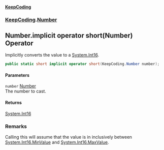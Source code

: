 #### [KeepCoding](index.md 'index')
### [KeepCoding](KeepCoding.md 'KeepCoding').[Number](Number.md 'KeepCoding.Number')
## Number.implicit operator short(Number) Operator
Implicitly converts the value to a [System.Int16](https://docs.microsoft.com/en-us/dotnet/api/System.Int16 'System.Int16').  
```csharp
public static short implicit operator short(KeepCoding.Number number);
```
#### Parameters
<a name='KeepCoding.Number.op_Implicitshort(KeepCoding.Number).number'></a>
`number` [Number](Number.md 'KeepCoding.Number')  
The number to cast.
  
#### Returns
[System.Int16](https://docs.microsoft.com/en-us/dotnet/api/System.Int16 'System.Int16')  
### Remarks
Calling this will assume that the value is in inclusively between [System.Int16.MinValue](https://docs.microsoft.com/en-us/dotnet/api/System.Int16.MinValue 'System.Int16.MinValue') and [System.Int16.MaxValue](https://docs.microsoft.com/en-us/dotnet/api/System.Int16.MaxValue 'System.Int16.MaxValue').  
